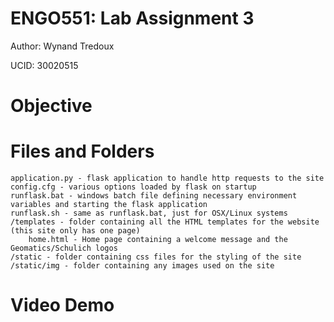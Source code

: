 # ENGO551: Lab Assignment 3
Author: Wynand Tredoux

UCID: 30020515

# Objective


# Files and Folders
	application.py - flask application to handle http requests to the site
	config.cfg - various options loaded by flask on startup
	runflask.bat - windows batch file defining necessary environment variables and starting the flask application
	runflask.sh - same as runflask.bat, just for OSX/Linux systems
	/templates - folder containing all the HTML templates for the website (this site only has one page)
		home.html - Home page containing a welcome message and the Geomatics/Schulich logos
	/static - folder containing css files for the styling of the site
	/static/img - folder containing any images used on the site

# Video Demo